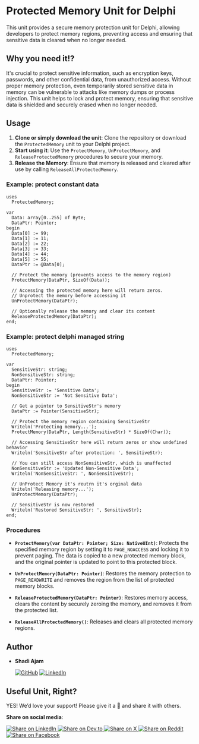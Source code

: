 
# Protected Memory Unit for Delphi

This unit provides a secure memory protection unit for Delphi, allowing developers to protect memory regions, preventing access and ensuring that sensitive data is cleared when no longer needed.

## Why you need it!?

It's crucial to protect sensitive information, such as encryption keys, passwords, and other confidential data, from unauthorized access. Without proper memory protection, even temporarily stored sensitive data in memory can be vulnerable to attacks like memory dumps or process injection. This unit helps to lock and protect memory, ensuring that sensitive data is shielded and securely erased when no longer needed.

## Usage

1. **Clone or simply download the unit**: Clone the repository or download the `ProtectedMemory` unit to your Delphi project.
2. **Start using it**: Use the `ProtectMemory`, `UnProtectMemory`, and `ReleaseProtectedMemory` procedures to secure your memory.
3. **Release the Memory**: Ensure that memory is released and cleared after use by calling `ReleaseAllProtectedMemory`.

### Example: protect constant data

```delphi
uses
  ProtectedMemory;

var
  Data: array[0..255] of Byte;
  DataPtr: Pointer;
begin
  Data[0] := 99;
  Data[1] := 11;
  Data[2] := 22;
  Data[3] := 33;
  Data[4] := 44;
  Data[5] := 55;
  DataPtr := @Data[0];
  
  // Protect the memory (prevents access to the memory region)
  ProtectMemory(DataPtr, SizeOf(Data));

  // Accessing the protected memory here will return zeros.
  // Unprotect the memory before accessing it
  UnProtectMemory(DataPtr);

  // Optionally release the memory and clear its content
  ReleaseProtectedMemory(DataPtr);
end;
```

### Example: protect delphi managed string

```delphi
uses
  ProtectedMemory;

var
  SensitiveStr: string;
  NonSensitiveStr: string;
  DataPtr: Pointer;
begin
  SensitiveStr := 'Sensitive Data';
  NonSensitiveStr := 'Not Sensitive Data';

  // Get a pointer to SensitiveStr's memory
  DataPtr := Pointer(SensitiveStr);

  // Protect the memory region containing SensitiveStr
  Writeln('Protecting memory...');
  ProtectMemory(DataPtr, Length(SensitiveStr) * SizeOf(Char));

  // Accessing SensitiveStr here will return zeros or show undefined behavior
  Writeln('SensitiveStr after protection: ', SensitiveStr);

  // You can still access NonSensitiveStr, which is unaffected
  NonSensitiveStr := 'Updated Non-Sensitive Data';
  Writeln('NonSensitiveStr: ', NonSensitiveStr);

  // UnProtect Memory it's reutrn it's orginal data
  Writeln('Releasing memory...');
  UnProtectMemory(DataPtr);

  // SensitiveStr is now restored
  Writeln('Restored SensitiveStr: ', SensitiveStr);
end;
```

### Procedures

- **`ProtectMemory(var DataPtr: Pointer; Size: NativeUInt)`**: Protects the specified memory region by setting it to `PAGE_NOACCESS` and locking it to prevent paging. The data is copied to a new protected memory block, and the original pointer is updated to point to this protected block.
  
- **`UnProtectMemory(DataPtr: Pointer)`**: Restores the memory protection to `PAGE_READWRITE` and removes the region from the list of protected memory blocks.

- **`ReleaseProtectedMemory(DataPtr: Pointer)`**: Restores memory access, clears the content by securely zeroing the memory, and removes it from the protected list.

- **`ReleaseAllProtectedMemory()`**: Releases and clears all protected memory regions.

## Author

- **Shadi Ajam**  

  [![GitHub](https://img.shields.io/badge/GitHub-333?logo=github)](https://github.com/shadiajam)
  [![LinkedIn](https://img.shields.io/badge/LinkedIn-blue?logo=linkedin)](https://www.linkedin.com/in/shadiajam/)

## Useful Unit, Right?

YES! We’d love your support! Please give it a 🌟 and share it with others.

**Share on social media**:

<a href="https://www.linkedin.com/sharing/share-offsite/?url=https://github.com/shadiajam/ProtectedMemory-Delphi" target="_blank">
  <img src="https://img.shields.io/badge/Share%20on%20LinkedIn-0077B5?logo=linkedin&logoColor=white" alt="Share on LinkedIn" />
</a>
<a href="https://dev.to/new?url=https://github.com/shadiajam/ProtectedMemory-Delphi" target="_blank">
  <img src="https://img.shields.io/badge/Share%20on%20DEV.to-0A0A0A?logo=dev.to&logoColor=white" alt="Share on Dev.to" />
</a>
<a href="https://twitter.com/intent/tweet?text=Check%20out%20this%20awesome%20repository%20on%20GitHub%21&url=https://github.com/shadiajam/ProtectedMemory-Delphi" target="_blank">
  <img src="https://img.shields.io/badge/Share%20on%20X-1DA1F2?logo=X&logoColor=white" alt="Share on X" />
</a>
<a href="https://reddit.com/submit?url=https://github.com/shadiajam/ProtectedMemory-Delphi&title=Check%20out%20this%20awesome%20repository%20on%20GitHub%21" target="_blank">
  <img src="https://img.shields.io/badge/Share%20on%20Reddit-FF4500?logo=reddit&logoColor=white" alt="Share on Reddit" />
</a>
<a href="https://www.facebook.com/sharer/sharer.php?u=https://github.com/shadiajam/ProtectedMemory-Delphi" target="_blank">
  <img src="https://img.shields.io/badge/Share%20on%20Facebook-1877F2?logo=facebook&logoColor=white" alt="Share on Facebook" />
</a>
